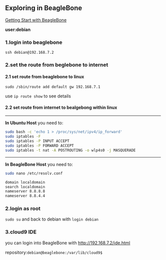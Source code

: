 ## Exploring in BeagleBone

[Getting Start with BeagleBone](https://cebbs.iceasy.com/forum.php?mod=viewthread&tid=9659)

**user:debian**

### 1.login into beaglebone

`ssh debian@192.168.7.2`

### 2.set the route from beglebone to internet

#### 2.1 set route from beaglebone to linux
`sudo /sbin/route add default gw 192.168.7.1`

use `ip route show` to see details

#### 2.2 set route from internet to bealgebong within linux

********
**In Ubuntu Host** you need to:
```bash
sudo bash -c 'echo 1 > /proc/sys/net/ipv4/ip_forward'
sudo iptables -F
sudo iptables -P INPUT ACCEPT
sudo iptables -P FORWARD ACCEPT
sudo iptables -t nat -A POSTROUTING -o wlp4s0 -j MASQUERADE
```
********
**In BeagleBone Host** you need to:

```bash
sudo nano /etc/resolv.conf

domain localdomain
search localdomain
nameserver 8.8.8.8
nameserver 8.8.4.4
```

### 2.login as root
`sudo su` and back to debian with `login debian`

### 3.cloud9 IDE
you can login into BeagleBone with http://192.168.7.2/ide.html

repository:`debian@beaglebone:/var/lib/cloud9$ `


